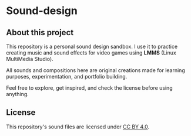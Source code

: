 # Sound-design

## About this project

This repository is a personal sound design sandbox.
I use it to practice creating music and sound effects for video games using **LMMS** (Linux MultiMedia Studio).

All sounds and compositions here are original creations made for learning purposes, experimentation, and portfolio building.

Feel free to explore, get inspired, and check the license before using anything.

## License
This repository's sound files are licensed under [CC BY 4.0](https://creativecommons.org/licenses/by/4.0/).
